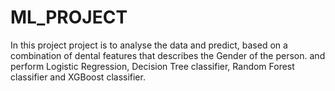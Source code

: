 # ML_PROJECT
In this project project is to analyse the data and predict, based on a combination of dental features that  describes the Gender of the person. and perform Logistic Regression, Decision Tree classifier, Random 
Forest classifier and XGBoost classifier.
